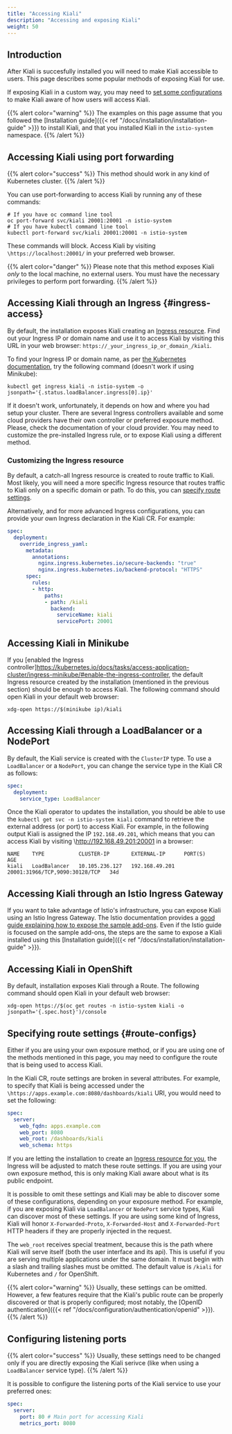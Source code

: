 ```yaml
---
title: "Accessing Kiali"
description: "Accessing and exposing Kiali"
weight: 50
---
```


## Introduction

After Kiali is succesfully installed you will need to make Kiali accessible to users.  This page describes some popular methods of exposing Kiali for use.

If exposing Kiali in a custom way,  you may need to [set some configurations](#route-configs)
to make Kiali aware of how users will access Kiali.

{{% alert color="warning" %}}
The examples on this page assume that you followed the [Installation guide]({{< ref "/docs/installation/installation-guide" >}}) to install Kiali, and that you
installed Kiali in the `istio-system` namespace.
{{% /alert %}}


## Accessing Kiali using port forwarding

{{% alert color="success" %}}
This method should work in any kind of Kubernetes cluster.
{{% /alert %}}

You can use port-forwarding to access Kiali by running any of these commands:

```
# If you have oc command line tool
oc port-forward svc/kiali 20001:20001 -n istio-system
# If you have kubectl command line tool
kubectl port-forward svc/kiali 20001:20001 -n istio-system
```

These commands will block. Access Kiali by visiting `\https://localhost:20001/` in
your preferred web browser.

{{% alert color="danger" %}}
Please note that this method exposes Kiali *only* to the local machine, no external users.  You must
have the necessary privileges to perform port forwarding.
{{% /alert %}}

## Accessing Kiali through an Ingress {#ingress-access}

By default, the installation exposes Kiali creating an
[Ingress resource](https://github.com/kiali/kiali-operator/blob/master/roles/default/kiali-deploy/templates/kubernetes/ingress.yaml).
Find out your Ingress IP or domain name and use it to access Kiali by
visiting this URL in your web browser:
`https://_your_ingress_ip_or_domain_/kiali`.

To find your Ingress IP or domain name, as per
[the Kubernetes documentation](https://kubernetes.io/docs/tasks/access-application-cluster/ingress-minikube/#create-an-ingress-resource),
try the following command (doesn't work if using Minikube):

```
kubectl get ingress kiali -n istio-system -o jsonpath='{.status.loadBalancer.ingress[0].ip}'
```

If it doesn't work, unfortunately, it depends on how and where you had setup
your cluster. There are several Ingress controllers available and some cloud
providers have their own controller or preferred exposure method. Please, check
the documentation of your cloud provider. You may need to customize the
pre-installed Ingress rule, or to expose Kiali using a different method.

### Customizing the Ingress resource

By default, a catch-all Ingress resource is created to route traffic to Kiali.
Most likely, you will need a more specific Ingress resource that routes traffic
to Kiali only on a specific domain or path. To do this, you can [specify route settings](#route-configs).

Alternatively, and for more advanced Ingress configurations, you can provide your own
Ingress declaration in the Kiali CR. For example:

```yaml
spec:
  deployment:
    override_ingress_yaml:
      metadata:
        annotations:
          nginx.ingress.kubernetes.io/secure-backends: "true"
          nginx.ingress.kubernetes.io/backend-protocol: "HTTPS"
      spec:
        rules:
        - http:
            paths:
            - path: /kiali
              backend:
                serviceName: kiali
                servicePort: 20001
```

## Accessing Kiali in Minikube

If you [enabled the Ingress controller]https://kubernetes.io/docs/tasks/access-application-cluster/ingress-minikube/#enable-the-ingress-controller,
the default Ingress resource created by the installation (mentioned in the previous section) should be enough to access
Kiali. The following command should open Kiali in your default web browser:

```
xdg-open https://$(minikube ip)/kiali
```

## Accessing Kiali through a LoadBalancer or a NodePort

By default, the Kiali service is created with the `ClusterIP` type. To use a
`LoadBalancer` or a `NodePort`, you can change the service type in the Kiali CR as
follows:

```yaml
spec:
  deployment:
    service_type: LoadBalancer
```

Once the Kiali operator to updates the installation, you should be able to use
the `kubectl get svc -n istio-system kiali` command to retrieve the external
address (or port) to access Kiali. For example, in the following output Kiali
is assigned the IP `192.168.49.201`, which means that you can access Kiali by
visiting \http://192.168.49.201:20001 in a browser:

```
NAME    TYPE           CLUSTER-IP       EXTERNAL-IP      PORT(S)                          AGE
kiali   LoadBalancer   10.105.236.127   192.168.49.201   20001:31966/TCP,9090:30128/TCP   34d
```

## Accessing Kiali through an Istio Ingress Gateway

If you want to take advantage of Istio's infrastructure, you can expose Kiali
using an Istio Ingress Gateway. The Istio documentation provides a
[good guide explaining how to expose the sample add-ons](https://istio.io/latest/docs/tasks/observability/gateways/).
Even if the Istio guide is focused on the sample add-ons, the steps are the same to expose a Kiali
installed using this [Installation guide]({{< ref "/docs/installation/installation-guide" >}}).

## Accessing Kiali in OpenShift

By default, installation exposes Kiali through a Route. The following command
should open Kiali in your default web browser:

```
xdg-open https://$(oc get routes -n istio-system kiali -o jsonpath='{.spec.host}')/console
```

## Specifying route settings {#route-configs}

Either if you are using your own exposure method, or if you are using one of
the methods mentioned in this page, you may need to configure the route that is
being used to access Kiali.

In the Kiali CR, route settings are broken in several attributes. For example,
to specify that Kiali is being accessed under the
`\https://apps.example.com:8080/dashboards/kiali` URI, you would need to set the
following:

```yaml
spec:
  server:
    web_fqdn: apps.example.com
    web_port: 8080
    web_root: /dashboards/kiali
    web_schema: https
```

If you are letting the installation to create an [Ingress resource for you](#ingress-access),
the Ingress will be adjusted to match these route settings.
If you are using your own exposure method, this is only making Kiali aware
about what is its public endpoint.

It is possible to omit these settings and Kiali may be able to discover some of
these configurations, depending on your exposure method. For example, if you
are exposing Kiali via `LoadBalancer` or `NodePort` service types, Kiali can
discover most of these settings. If you are using some kind of Ingress, Kiali
will honor `X-Forwarded-Proto`, `X-Forwarded-Host` and `X-Forwarded-Port` HTTP
headers if they are properly injected in the request.

The `web_root` receives special treatment, because this is the path where Kiali
will serve itself (both the user interface and its api). This is useful if you
are serving multiple applications under the same domain. It must begin with a
slash and trailing slashes must be omitted. The default value is `/kiali` for
Kubernetes and `/` for OpenShift.

{{% alert color="warning" %}}
Usually, these settings can be omitted. However, a few features require
that the Kiali's public route can be properly discovered or that is properly
configured; most notably, the [OpenID authentication]({{< ref "/docs/configuration/authentication/openid" >}}).
{{% /alert %}}

## Configuring listening ports

{{% alert color="success" %}}
Usually, these settings need to be changed only if you are directly
exposing the Kiali serivce (like when using a `LoadBalancer` service type).
{{% /alert %}}

It is possible to configure the listening ports of the Kiali service to use
your preferred ones:

```yaml
spec:
  server:
    port: 80 # Main port for accessing Kiali
    metrics_port: 8080
```

